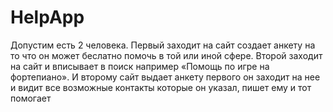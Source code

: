 # HelpApp
  Допустим есть 2 человека.
  Первый заходит на сайт создает анкету на то что он может 
беслатно помочь в той или иной сфере.
  Второй заходит на сайт и вписывает в поиск например «Помощь по игре на фортепиано».
  И второму сайт выдает анкету первого он заходит на нее 
и видит все возможные контакты которые он указал, 
пишет ему и тот помогает
